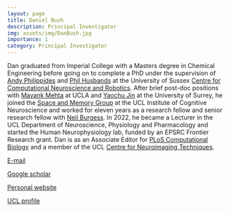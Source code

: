```yaml
---
layout: page
title: Daniel Bush
description: Principal Investigator
img: assets/img/DanBush.jpg
importance: 1
category: Principal Investigator
---
```


Dan graduated from Imperial College with a Masters degree in Chemical Engineering before going on to complete a PhD under the supervision of [Andy Philippides](https://profiles.sussex.ac.uk/p23611-andy-philippides) and [Phil Husbands](https://users.sussex.ac.uk/~philh/) at the University of Sussex [Centre for Computational Neuroscience and Robotics](https://www.sussex.ac.uk/ccnr/). After brief post-doc positions with [Mayank Mehta](https://www.physics.ucla.edu/~mayank/) at UCLA and [Yaochu Jin](https://www.surrey.ac.uk/people/yaochu-jin) at the University of Surrey, he joined the [Space and Memory Group](https://www.ucl.ac.uk/icn/research/research-groups/space-memory) at the UCL Institute of Cognitive Neuroscience and worked for eleven years as a research fellow and senior research fellow with [Neil Burgess](https://www.ucl.ac.uk/icn/people/neil-burgess). In 2022, he became a Lecturer in the UCL Department of Neuroscience, Physiology and Pharmacology and started the Human Neurophysiology lab, funded by an EPSRC Frontier Research grant. Dan is as an Associate Editor for [PLoS Computational Biology](https://journals.plos.org/ploscompbiol/) and a member of the UCL [Centre for Neuroimaging Techniques](https://www.ucl.ac.uk/neuroimaging-techniques).
  
[E-mail](mailto:drdanielbush@gmail.com)  
  
[Google scholar](https://scholar.google.com/citations?user=mzz-3lEAAAAJ&hl=en)  
  
[Personal website](http://danbush.co.uk/)  
  
[UCL profile](https://iris.ucl.ac.uk/iris/browse/profile?upi=DBUSH99)  
